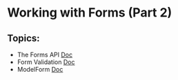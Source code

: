 # Working with Forms (Part 2)

## Topics:

- The Forms API [Doc](https://docs.djangoproject.com/en/5.1/ref/forms/api/)
- Form Validation [Doc](https://docs.djangoproject.com/en/5.1/ref/forms/validation/)
- ModelForm [Doc](https://docs.djangoproject.com/en/5.1/topics/forms/modelforms/#modelform)

